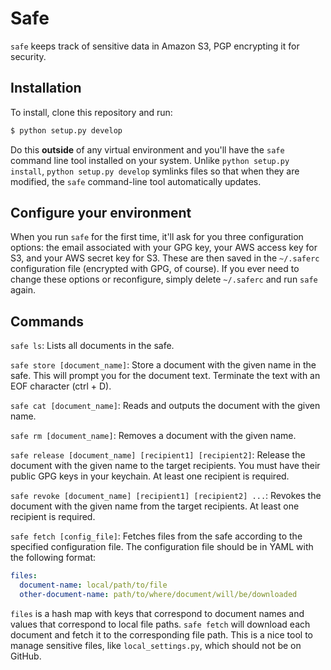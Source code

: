 # Safe
`safe` keeps track of sensitive data in Amazon S3, PGP encrypting it for
security.

## Installation
To install, clone this repository and run:

```sh
$ python setup.py develop
```

Do this **outside** of any virtual environment and you'll have the `safe`
command line tool installed on your system. Unlike `python setup.py install`,
`python setup.py develop` symlinks files so that when they are modified, the
`safe` command-line tool automatically updates.

## Configure your environment
When you run `safe` for the first time, it'll ask for you three configuration
options: the email associated with your GPG key, your AWS access key for S3,
and your AWS secret key for S3. These are then saved in the `~/.saferc`
configuration file (encrypted with GPG, of course). If you ever need to change
these options or reconfigure, simply delete `~/.saferc` and run `safe` again.

## Commands
`safe ls`: Lists all documents in the safe.

`safe store [document_name]`: Store a document with the given name in the safe.
This will prompt you for the document text. Terminate the text with an EOF
character (ctrl + D).

`safe cat [document_name]`: Reads and outputs the document with the given name.

`safe rm [document_name]`: Removes a document with the given name.

`safe release [document_name] [recipient1] [recipient2]`: Release the document
with the given name to the target recipients. You must have their public GPG
keys in your keychain. At least one recipient is required.

`safe revoke [document_name] [recipient1] [recipient2] ...`: Revokes the
document with the given name from the target recipients. At least one recipient
is required.

`safe fetch [config_file]`: Fetches files from the safe according to the
specified configuration file. The configuration file should be in YAML with
the following format:

```yml
files:
  document-name: local/path/to/file
  other-document-name: path/to/where/document/will/be/downloaded
```

`files` is a hash map with keys that correspond to document names and values
that correspond to local file paths. `safe fetch` will download each document
and fetch it to the corresponding file path. This is a nice tool to manage
sensitive files, like `local_settings.py`, which should not be on GitHub.
